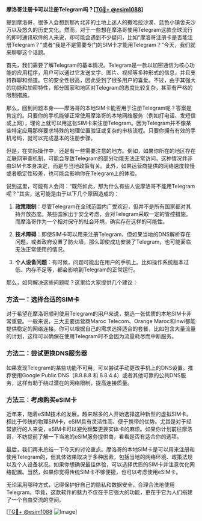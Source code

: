 **摩洛哥注册卡可以注册Telegram吗？[[TG💪+ @esim1088](https://t.me/s/esim1088)]**

提到摩洛哥，很多人会想到那片北非的土地上迷人的撒哈拉沙漠、蓝色小镇舍夫沙万以及悠久的历史文化。然而，对于一些想在摩洛哥使用Telegram这款全球流行的即时通讯软件的人来说，却可能会遇到不少疑问，比如“摩洛哥注册卡是否能注册Telegram？”或者“我是不是需要专门的SIM卡才能用Telegram？”今天，我们就来聊聊这个话题。

首先，我们需要了解Telegram的基本情况。Telegram是一款以加密通信为核心功能的应用程序，用户可以通过它发送文字、图片、视频等多种形式的信息，并且支持群聊和频道。它的安全性很高，因此受到了很多用户的喜爱。不过，由于其强大的功能和加密特性，部分国家和地区对Telegram的态度比较复杂，甚至有严格的限制措施。

那么，回到问题本身——摩洛哥的本地SIM卡能否用于注册Telegram呢？答案是肯定的。只要你的手机能够正常使用摩洛哥的本地网络服务（例如打电话、发短信或上网），理论上就可以用这张SIM卡来注册Telegram。因为Telegram并不像某些特定应用那样要求特殊的地理位置验证或复杂的审核流程。只要你拥有有效的手机号码，就可以完成基本的注册步骤。

但是，在实际操作中，还是有一些需要注意的地方。例如，如果你所在的地区存在互联网审查机制，可能会导致Telegram的部分功能无法正常访问。这种情况并非由SIM卡本身决定，而是与当地政策有关。此外，如果运营商提供的网络速度较慢或者稳定性较差，也可能会影响你在Telegram上的体验。

说到这里，可能有人会问：“既然如此，那为什么有些人说摩洛哥不能用Telegram呢？”其实，这可能是由于以下几个原因造成的：

1. **政策限制**：尽管Telegram在全球范围内广受欢迎，但并不是所有国家都对其持开放态度。某些国家出于安全考虑，会对Telegram采取一定的管控措施。而摩洛哥作为一个相对保守的社会环境，确实存在这样的可能性。
   
2. **技术障碍**：即使SIM卡可以用来注册Telegram，但如果当地的DNS解析存在问题，或者政府设置了防火墙，那么即使成功安装了Telegram，也可能面临无法正常使用的情况。

3. **个人设备问题**：有时候，问题可能出在用户的手机上。比如操作系统版本过低、内存不足等，都会影响到Telegram的正常运行。

那么，如何解决这些问题呢？这里给大家提供几个建议：

### 方法一：选择合适的SIM卡

对于希望在摩洛哥顺利使用Telegram的用户来说，挑选一张优质的本地SIM卡非常重要。一般来说，三大主要运营商Maroc Telecom、Orange Maroc和Inwi都能提供稳定的网络连接。你可以根据自己的需求选择适合的套餐，比如包含大量流量的计划，这样可以确保在使用Telegram时不会因为流量耗尽而中断服务。

### 方法二：尝试更换DNS服务器

如果发现Telegram的某些功能不可用，可以尝试手动更改手机上的DNS设置。推荐使用Google Public DNS（8.8.8.8 和 8.8.4.4）或者其他可靠的公共DNS服务，这样有助于绕过潜在的网络限制，提高连接质量。

### 方法三：考虑购买eSIM卡

近年来，随着eSIM技术的发展，越来越多的人开始选择这种新型的虚拟SIM卡。相比于传统的物理SIM卡，eSIM具有灵活性高、便于携带的优势。尤其是对于经常旅行的人来说，eSIM卡可以避免频繁更换实体卡的麻烦。如果你计划前往摩洛哥，不妨提前了解一下当地的eSIM服务提供商，看看是否有适合你的选项。

最后，我们再来总结一下今天的讨论重点。摩洛哥的本地SIM卡是可以用来注册和使用Telegram的，但具体效果取决于多种因素，包括当地的网络环境、政策法规以及个人设备状况。如果你想确保最佳体验，可以选择优质的SIM卡并注意优化网络配置。当然，如果你觉得传统SIM卡不够便捷，也可以考虑使用eSIM卡。

无论采用哪种方式，记得保护好自己的隐私和数据安全，合理合法地使用Telegram。毕竟，这款软件的魅力不仅在于它强大的功能，更在于它为人们搭建了一个自由交流的空间。

[[TG💪+ @esim1088](https://t.me/s/esim1088) ![Image](https://i.postimg.cc/4NQfJmqS/Snipaste-2025-05-13-00-14-12.png)]